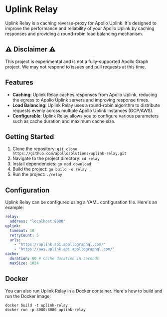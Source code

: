 # Uplink Relay

Uplink Relay is a caching reverse-proxy for Apollo Uplink. It's designed to improve the performance and reliability of your Apollo Uplink by caching responses and providing a round-robin load balancing mechanism.

## ⚠️ Disclaimer ⚠️

This project is experimental and is not a fully-supported Apollo Graph project.
We may not respond to issues and pull requests at this time.

## Features

- **Caching**: Uplink Relay caches responses from Apollo Uplink, reducing the egress to Apollo Uplink servers and improving response times.
- **Load Balancing**: Uplink Relay uses a round-robin algorithm to distribute requests evenly across multiple Apollo Uplink instances (GCP/AWS).
- **Configurable**: Uplink Relay allows you to configure various parameters such as cache duration and maximum cache size.

## Getting Started

1. Clone the repository: `git clone https://github.com/apollosolutions/uplink-relay.git`
2. Navigate to the project directory: `cd relay`
3. Install dependencies: `go mod download`
4. Build the project: `go build -o relay .`
5. Run the project: `./relay`

## Configuration

Uplink Relay can be configured using a YAML configuration file. Here's an example:

```yaml
relay:
  address: "localhost:8080"
uplink:
  timeout: 10
  retryCount: 5
  urls:
    - "https://uplink.api.apollographql.com/"
    - "https://aws.uplink.api.apollographql.com/"
cache:
  duration: 60 # Cache duration in seconds
  maxSize: 1024
```

## Docker
You can also run Uplink Relay in a Docker container. Here's how to build and run the Docker image:
```
docker build -t uplink-relay .
docker run -p 8080:8080 uplink-relay
```
